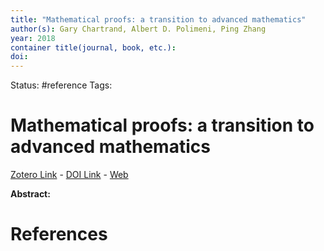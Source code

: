 ```yaml
---
title: "Mathematical proofs: a transition to advanced mathematics"
author(s): Gary Chartrand, Albert D. Polimeni, Ping Zhang
year: 2018
container title(journal, book, etc.): 
doi: 
---
```

Status: #reference
Tags:
# Mathematical proofs: a transition to advanced mathematics
[Zotero Link](zotero://select/items/@Chartrand.etal2018_MathematicalProofsTransitionAdvancedMathematics) - [DOI Link](https://doi.org/) - [Web]()

**Abstract:** 

# References
